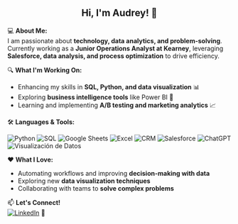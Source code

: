 <h2 align="center">Hi, I'm Audrey! 👋</h2>

💻 **About Me:**  
I am passionate about **technology, data analytics, and problem-solving**.  
Currently working as a **Junior Operations Analyst at Kearney**, leveraging **Salesforce, data analysis, and process optimization** to drive efficiency.  

🔍 **What I'm Working On:**  
- Enhancing my skills in **SQL, Python, and data visualization** 📊  
- Exploring **business intelligence tools** like Power BI 🚀  
- Learning and implementing **A/B testing and marketing analytics** 📈  

🛠 **Languages & Tools:**  

![Python](https://img.shields.io/badge/-Python-3776AB?style=for-the-badge&logo=python&logoColor=white)
![SQL](https://img.shields.io/badge/-SQL-4479A1?style=for-the-badge&logo=mysql&logoColor=white)
![Google Sheets](https://img.shields.io/badge/-Google%20Sheets-34A853?style=for-the-badge&logo=google-sheets&logoColor=white)
![Excel](https://img.shields.io/badge/-Excel-217346?style=for-the-badge&logo=microsoft-excel&logoColor=white)
![CRM](https://img.shields.io/badge/-CRM-FF9900?style=for-the-badge&logo=hubspot&logoColor=white)
![Salesforce](https://img.shields.io/badge/-Salesforce-00A1E0?style=for-the-badge&logo=salesforce&logoColor=white)
![ChatGPT](https://img.shields.io/badge/-ChatGPT-00A67E?style=for-the-badge&logo=openai&logoColor=white)
![Visualización de Datos](https://img.shields.io/badge/-Data%20Visualization-FAB040?style=for-the-badge&logo=tableau&logoColor=white)


❤️ **What I Love:**  
- Automating workflows and improving **decision-making with data**  
- Exploring new **data visualization techniques**  
- Collaborating with teams to **solve complex problems**  

📫 **Let's Connect!**  
[![LinkedIn](https://img.shields.io/badge/-LinkedIn-0A66C2?style=for-the-badge&logo=linkedin&logoColor=white)](https://www.linkedin.com/in/audrey-llaca-cano-aa66b81b0/) 💼  
